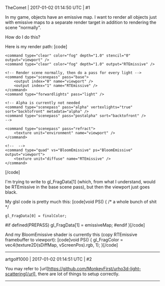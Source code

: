 TheComet | 2017-01-02 01:14:50 UTC | #1

In my game, objects have an emissive map. I want to render all objects just with emissive maps to a separate render target in addition to rendering the scene "normally".

How do I do this?

Here is my render path:
[code]<renderpath>
    <!-- The emissive maps are rendered to this target -->
    <rendertarget name="RTEmissive" sizedivisor="1 1" format="rgba16f" />

    <command type="clear" color="fog" depth="1.0" stencil="0" output="viewport" />
    <command type="clear" color="fog" depth="1.0" output="RTEmissive" />

    <!-- Render scene normally, then do a pass for every light -->
    <command type="scenepass" pass="base">
        <output index="0" name="viewport" />
        <output index="1" name="RTEmissive" />
    </command>
    <command type="forwardlights" pass="light" />

    <!-- Alpha is currently not needed
    <command type="scenepass" pass="alpha" vertexlights="true" sort="backtofront" metadata="alpha" />
    <command type="scenepass" pass="postalpha" sort="backtofront" />
    -->

    <command type="scenepass" pass="refract">
        <texture unit="environment" name="viewport" />
    </command>

    <!--  -->
    <command type="quad" vs="BloomEmissive" ps="BloomEmissive" output="viewport">
        <texture unit="diffuse" name="RTEmissive" />
    </command>
</renderpath>
[/code]

I'm trying to write to gl_FragData[1] (which, from what I understand, would be RTEmissive in the base scene pass), but then the viewport just goes black.

My glsl code is pretty much this:
[code]void PS()
{
     /* a whole bunch of shit */

    gl_FragData[0] = finalColor;
#if defined(PREPASS)
    gl_FragData[1] = emissiveMap;
#endif
}[/code]

And my BloomEmissive shader is currently this (copy RTEmissive framebuffer to viewport):
[code]void PS()
{
    gl_FragColor = vec4(texture2D(sDiffMap, vScreenPos).rgb, 1);
}[/code]

-------------------------

artgolf1000 | 2017-01-02 01:14:51 UTC | #2

You may refer to [url]https://github.com/MonkeyFirst/urho3d-light-scattering[/url], there are lot of things to setup correctly.

-------------------------

